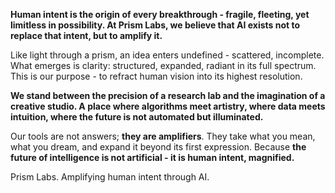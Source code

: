 **Human intent is the origin of every breakthrough - fragile, fleeting, yet limitless in possibility. At Prism Labs, we believe that AI exists not to replace that intent, but to amplify it.**

Like light through a prism, an idea enters undefined - scattered, incomplete. What emerges is clarity: structured, expanded, radiant in its full spectrum. This is our purpose - to refract human vision into its highest resolution.

**We stand between the precision of a research lab and the imagination of a creative studio. A place where algorithms meet artistry, where data meets intuition, where the future is not automated but illuminated.**

Our tools are not answers; **they are amplifiers**. They take what you mean, what you dream, and expand it beyond its first expression. Because **the future of intelligence is not artificial - it is human intent, magnified.**

Prism Labs. Amplifying human intent through AI.